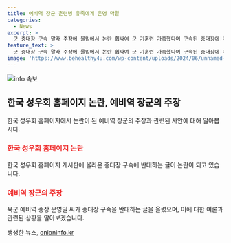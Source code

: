 ```yaml
---
title: 예비역 장군 훈련병 유족에게 운명 막말
categories:
  - News
excerpt: >
  군 중대장 구속 말라 주장에 물밑에서 논란 휩싸여 군 기훈련 가혹했다며 구속된 중대장에 대한 예비역 장성의 글이 논란. 구속이 국군에 해를 끼칠 것이라 주장하며 훈련 중 사망한 훈련병에게 운명으로 이해해야 한다고 주장. 하지만 중대장과 부중대장은 구속됐으며, 예비역 장성의 주장에 군인 가족들과 여론이 분노. 이에 글 삭제됐지만, 논란은 여전히 확산 중.
feature_text: >
  군 중대장 구속 말라 주장에 물밑에서 논란 휩싸여 군 기훈련 가혹했다며 구속된 중대장에 대한 예비역 장성의 글이 논란. 구속이 국군에 해를 끼칠 것이라 주장하며 훈련 중 사망한 훈련병에게 운명으로 이해해야 한다고 주장. 하지만 중대장과 부중대장은 구속됐으며, 예비역 장성의 주장에 군인 가족들과 여론이 분노. 이에 글 삭제됐지만, 논란은 여전히 확산 중.
image: 'https://www.behealthy4u.com/wp-content/uploads/2024/06/unnamed-file.png'
---
```


<p><img src="https://www.behealthy4u.com/wp-content/uploads/2024/06/unnamed-file.png" alt="info 속보" /></p>

<h2 data-ke-size="size26">한국 성우회 홈페이지 논란, 예비역 장군의 주장</h2>

<p data-ke-size="size16">한국 성우회 홈페이지에서 논란이 된 예비역 장군의 주장과 관련된 사안에 대해 알아봅시다.</p>

<h3><b><span style="color: #ee2323;">한국 성우회 홈페이지 논란</span></b></h3>

<p data-ke-size="size16">한국 성우회 홈페이지 게시판에 올라온 중대장 구속에 반대하는 글이 논란이 되고 있습니다.</p>

<h3><b><span style="color: #ee2323;">예비역 장군의 주장</span></b></h3>

<p data-ke-size="size16">육군 예비역 중장 문영일 씨가 중대장 구속을 반대하는 글을 올렸으며, 이에 대한 여론과 관련된 상황을 알아보겠습니다.</p>
생생한 뉴스, <a href="https://onioninfo.kr" rel="dofollow">onioninfo.kr</a>


